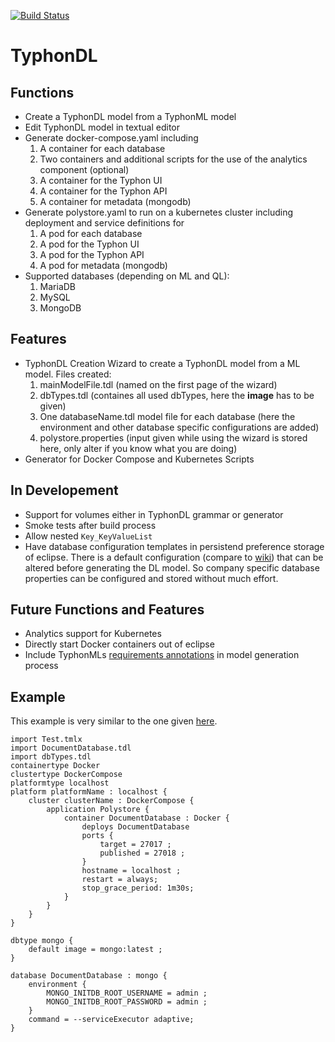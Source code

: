 [![Build Status](http://typhon.clmsuk.com:8080/buildStatus/icon?job=TyphonDL)](http://typhon.clmsuk.com:8080/job/TyphonDL/)

# TyphonDL

## Functions
- Create a TyphonDL model from a TyphonML model
- Edit TyphonDL model in textual editor
- Generate docker-compose.yaml including
  1. A container for each database
  2. Two containers and additional scripts for the use of the analytics component (optional)
  3. A container for the Typhon UI
  4. A container for the Typhon API
  5. A container for metadata (mongodb)
- Generate polystore.yaml to run on a kubernetes cluster including deployment and service definitions for 
  1. A pod for each database
  2. A pod for the Typhon UI
  3. A pod for the Typhon API
  4. A pod for metadata (mongodb)
- Supported databases (depending on ML and QL):
  1. MariaDB
  2. MySQL
  3. MongoDB

## Features
- TyphonDL Creation Wizard to create a TyphonDL model from a ML model. Files created:
  1. mainModelFile.tdl (named on the first page of the wizard)
  2. dbTypes.tdl (containes all used dbTypes, here the **image** has to be given)
  3. One databaseName.tdl model file for each database (here the environment and other database specific configurations are added)
  4. polystore.properties (input given while using the wizard is stored here, only alter if you know what you are doing)
- Generator for Docker Compose and Kubernetes Scripts

## In Developement
- Support for volumes either in TyphonDL grammar or generator
- Smoke tests after build process
- Allow nested `Key_KeyValueList`
- Have database configuration templates in persistend preference storage of eclipse. There is a default configuration (compare to [wiki](https://github.com/typhon-project/typhondl/wiki/Guide)) that can be altered before generating the DL model. So company specific database properties can be configured and stored without much effort.

## Future Functions and Features
- Analytics support for Kubernetes
- Directly start Docker containers out of eclipse
- Include TyphonMLs [requirements annotations](https://github.com/typhon-project/internal-material/blob/master/Contract/Submitted%20Deliverables/D3.3%20TyphonML%20to%20TyphonDL%20Model%20Transformation%20Tools.pdf) in model generation process

## Example
This example is very similar to the one given [here](https://github.com/typhon-project/typhondl/wiki/Guide).


```
import Test.tmlx
import DocumentDatabase.tdl
import dbTypes.tdl
containertype Docker
clustertype DockerCompose
platformtype localhost
platform platformName : localhost {
	cluster clusterName : DockerCompose {
		application Polystore {
			container DocumentDatabase : Docker {
				deploys DocumentDatabase
				ports {
					target = 27017 ;
					published = 27018 ;
				}
				hostname = localhost ;
                restart = always;
                stop_grace_period: 1m30s;
			}
		}
	}
}

dbtype mongo {
	default image = mongo:latest ;
}

database DocumentDatabase : mongo {
	environment {
		MONGO_INITDB_ROOT_USERNAME = admin ;
		MONGO_INITDB_ROOT_PASSWORD = admin ;
	}
    command = --serviceExecutor adaptive;
}
```